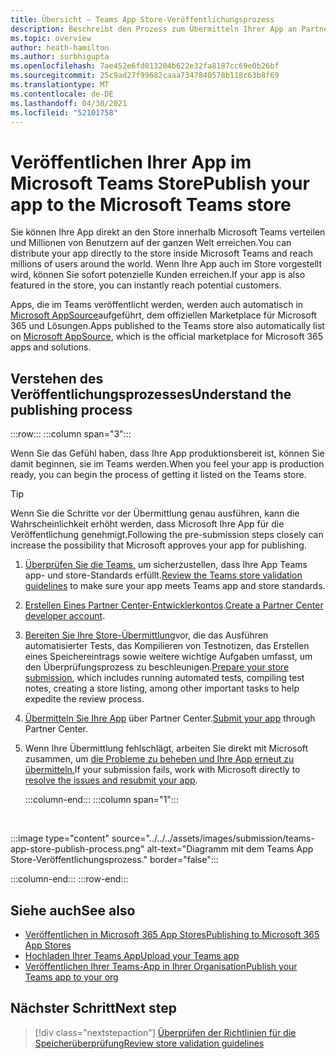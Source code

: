 ```yaml
---
title: Übersicht – Teams App Store-Veröffentlichungsprozess
description: Beschreibt den Prozess zum Übermitteln Ihrer App an Partner Center und zum Veröffentlichen im Microsoft Teams Store (und AppSource).
ms.topic: overview
author: heath-hamilton
ms.author: surbhigupta
ms.openlocfilehash: 7ae452e6fd013204b622e32fa8187cc69e0b26bf
ms.sourcegitcommit: 25c9ad27f99682caaa7347840578b118c63b8f69
ms.translationtype: MT
ms.contentlocale: de-DE
ms.lasthandoff: 04/30/2021
ms.locfileid: "52101758"
---
```

# <a name="publish-your-app-to-the-microsoft-teams-store"></a><span data-ttu-id="251ab-103">Veröffentlichen Ihrer App im Microsoft Teams Store</span><span class="sxs-lookup"><span data-stu-id="251ab-103">Publish your app to the Microsoft Teams store</span></span>

<span data-ttu-id="251ab-104">Sie können Ihre App direkt an den Store innerhalb Microsoft Teams verteilen und Millionen von Benutzern auf der ganzen Welt erreichen.</span><span class="sxs-lookup"><span data-stu-id="251ab-104">You can distribute your app directly to the store inside Microsoft Teams and reach millions of users around the world.</span></span> <span data-ttu-id="251ab-105">Wenn Ihre App auch im Store vorgestellt wird, können Sie sofort potenzielle Kunden erreichen.</span><span class="sxs-lookup"><span data-stu-id="251ab-105">If your app is also featured in the store, you can instantly reach potential customers.</span></span>

<span data-ttu-id="251ab-106">Apps, die im Teams veröffentlicht werden, werden auch automatisch in [Microsoft AppSource](https://appsource.microsoft.com)aufgeführt, dem offiziellen Marketplace für Microsoft 365 und Lösungen.</span><span class="sxs-lookup"><span data-stu-id="251ab-106">Apps published to the Teams store also automatically list on [Microsoft AppSource](https://appsource.microsoft.com), which is the official marketplace for Microsoft 365 apps and solutions.</span></span>

## <a name="understand-the-publishing-process"></a><span data-ttu-id="251ab-107">Verstehen des Veröffentlichungsprozesses</span><span class="sxs-lookup"><span data-stu-id="251ab-107">Understand the publishing process</span></span>

:::row:::
   :::column span="3":::

<span data-ttu-id="251ab-108">Wenn Sie das Gefühl haben, dass Ihre App produktionsbereit ist, können Sie damit beginnen, sie im Teams werden.</span><span class="sxs-lookup"><span data-stu-id="251ab-108">When you feel your app is production ready, you can begin the process of getting it listed on the Teams store.</span></span>

> [!TIP]
> <span data-ttu-id="251ab-109">Wenn Sie die Schritte vor der Übermittlung genau ausführen, kann die Wahrscheinlichkeit erhöht werden, dass Microsoft Ihre App für die Veröffentlichung genehmigt.</span><span class="sxs-lookup"><span data-stu-id="251ab-109">Following the pre-submission steps closely can increase the possibility that Microsoft approves your app for publishing.</span></span>

1. <span data-ttu-id="251ab-110">[Überprüfen Sie die Teams,](~/concepts/deploy-and-publish/appsource/prepare/teams-store-validation-guidelines.md) um sicherzustellen, dass Ihre App Teams app- und store-Standards erfüllt.</span><span class="sxs-lookup"><span data-stu-id="251ab-110">[Review the Teams store validation guidelines](~/concepts/deploy-and-publish/appsource/prepare/teams-store-validation-guidelines.md) to make sure your app meets Teams app and store standards.</span></span>
1. <span data-ttu-id="251ab-111">[Erstellen Eines Partner Center-Entwicklerkontos](~/concepts/deploy-and-publish/appsource/prepare/create-partner-center-dev-account.md).</span><span class="sxs-lookup"><span data-stu-id="251ab-111">[Create a Partner Center developer account](~/concepts/deploy-and-publish/appsource/prepare/create-partner-center-dev-account.md).</span></span>
1. <span data-ttu-id="251ab-112">[Bereiten Sie Ihre Store-Übermittlung](~/concepts/deploy-and-publish/appsource/prepare/submission-checklist.md)vor, die das Ausführen automatisierter Tests, das Kompilieren von Testnotizen, das Erstellen eines Speichereintrags sowie weitere wichtige Aufgaben umfasst, um den Überprüfungsprozess zu beschleunigen.</span><span class="sxs-lookup"><span data-stu-id="251ab-112">[Prepare your store submission](~/concepts/deploy-and-publish/appsource/prepare/submission-checklist.md), which includes running automated tests, compiling test notes, creating a store listing, among other important tasks to help expedite the review process.</span></span>
1. <span data-ttu-id="251ab-113">[Übermitteln Sie Ihre App](https://docs.microsoft.com/office/dev/store/add-in-submission-guide) über Partner Center.</span><span class="sxs-lookup"><span data-stu-id="251ab-113">[Submit your app](https://docs.microsoft.com/office/dev/store/add-in-submission-guide) through Partner Center.</span></span>
1. <span data-ttu-id="251ab-114">Wenn Ihre Übermittlung fehlschlägt, arbeiten Sie direkt mit Microsoft zusammen, um [die Probleme zu beheben und Ihre App erneut zu übermitteln.](~/concepts/deploy-and-publish/appsource/resolve-submission-issues.md)</span><span class="sxs-lookup"><span data-stu-id="251ab-114">If your submission fails, work with Microsoft directly to [resolve the issues and resubmit your app](~/concepts/deploy-and-publish/appsource/resolve-submission-issues.md).</span></span>

   :::column-end:::
   :::column span="1":::

<br>

:::image type="content" source="../../../assets/images/submission/teams-app-store-publish-process.png" alt-text="Diagramm mit dem Teams App Store-Veröffentlichungsprozess." border="false":::

   :::column-end:::
:::row-end:::

## <a name="see-also"></a><span data-ttu-id="251ab-116">Siehe auch</span><span class="sxs-lookup"><span data-stu-id="251ab-116">See also</span></span>

* [<span data-ttu-id="251ab-117">Veröffentlichen in Microsoft 365 App Stores</span><span class="sxs-lookup"><span data-stu-id="251ab-117">Publishing to Microsoft 365 App Stores</span></span>](https://docs.microsoft.com/office/dev/store/)
* [<span data-ttu-id="251ab-118">Hochladen Ihrer Teams App</span><span class="sxs-lookup"><span data-stu-id="251ab-118">Upload your Teams app</span></span>](~/concepts/deploy-and-publish/apps-upload.md)
* [<span data-ttu-id="251ab-119">Veröffentlichen Ihrer Teams-App in Ihrer Organisation</span><span class="sxs-lookup"><span data-stu-id="251ab-119">Publish your Teams app to your org</span></span>](/MicrosoftTeams/tenant-apps-catalog-teams?toc=/microsoftteams/platform/toc.json&bc=/MicrosoftTeams/breadcrumb/toc.json)

## <a name="next-step"></a><span data-ttu-id="251ab-120">Nächster Schritt</span><span class="sxs-lookup"><span data-stu-id="251ab-120">Next step</span></span>

> [!div class="nextstepaction"]
> [<span data-ttu-id="251ab-121">Überprüfen der Richtlinien für die Speicherüberprüfung</span><span class="sxs-lookup"><span data-stu-id="251ab-121">Review store validation guidelines</span></span>](~/concepts/deploy-and-publish/appsource/prepare/teams-store-validation-guidelines.md)
